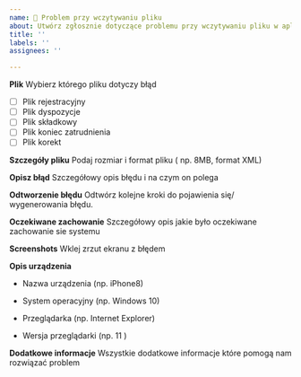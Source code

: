 ```yaml
---
name: 📄 Problem przy wczytywaniu pliku
about: Utwórz zgłosznie dotyczące problemu przy wczytywaniu pliku w aplikacji iPPK
title: ''
labels: ''
assignees: ''

---
```


**Plik**
Wybierz którego pliku dotyczy błąd
- [ ] Plik rejestracyjny
- [ ] Plik dyspozycje
- [ ] Plik składkowy
- [ ] Plik koniec zatrudnienia 
- [ ] Plik korekt 

**Szczegóły pliku**
Podaj rozmiar i format pliku ( np. 8MB, format XML)



**Opisz błąd**
Szczegółowy opis błędu i na czym on polega



**Odtworzenie błędu**
Odtwórz kolejne kroki do pojawienia się/ wygenerowania błędu.



**Oczekiwane zachowanie**
Szczegółowy opis jakie było oczekiwane zachowanie sie systemu



**Screenshots**
Wklej zrzut ekranu z błędem



**Opis urządzenia**
- Nazwa urządzenia (np. iPhone8)

- System operacyjny (np. Windows 10)

- Przeglądarka (np. Internet Explorer)

- Wersja przeglądarki (np. 11 )

**Dodatkowe informacje**
Wszystkie dodatkowe informacje które pomogą nam rozwiązać problem

